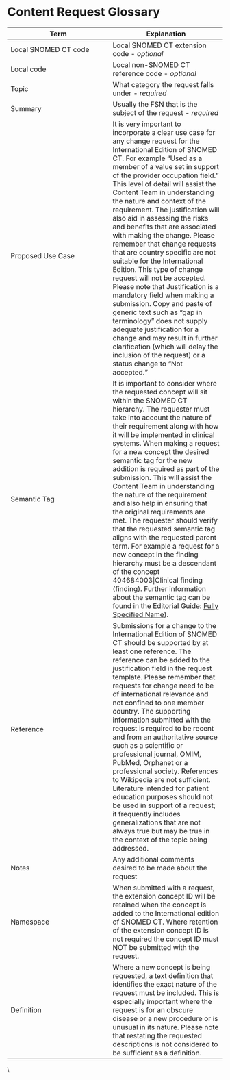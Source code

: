 # Content Request Glossary

<table><thead><tr><th width="222.5078125">Term</th><th>Explanation</th></tr></thead><tbody><tr><td>Local SNOMED CT code</td><td>Local SNOMED CT extension code - <em>optional</em></td></tr><tr><td>Local code</td><td>Local non-SNOMED CT reference code - <em>optional</em></td></tr><tr><td>Topic</td><td>What category the request falls under <em>- required</em></td></tr><tr><td>Summary</td><td>Usually the FSN that is the subject of the request <em>- required</em></td></tr><tr><td><p><br></p><p>Proposed Use Case</p></td><td>It is very important to incorporate a clear use case for any change request for the International Edition of SNOMED CT. For example “Used as a member of a value set in support of the provider occupation field.” This level of detail will assist the Content Team in understanding the nature and context of the requirement. The justification will also aid in assessing the risks and benefits that are associated with making the change. Please remember that change requests that are country specific are not suitable for the International Edition. This type of change request will not be accepted. Please note that Justification is a mandatory field when making a submission. Copy and paste of generic text such as “gap in terminology” does not supply adequate justification for a change and may result in further clarification (which will delay the inclusion of the request) or a status change to “Not accepted.”</td></tr><tr><td>Semantic Tag</td><td>It is important to consider where the requested concept will sit within the SNOMED CT hierarchy. The requester must take into account the nature of their requirement along with how it will be implemented in clinical systems. When making a request for a new concept the desired semantic tag for the new addition is required as part of the submission. This will assist the Content Team in understanding the nature of the requirement and also help in ensuring that the original requirements are met. The requester should verify that the requested semantic tag aligns with the requested parent term. For example a request for a new concept in the finding hierarchy must be a descendant of the concept 404684003|Clinical finding (finding). Further information about the semantic tag can be found in the Editorial Guide: <a href="https://confluence.ihtsdotools.org/display/DOCEG/Fully+Specified+Name?src=sidebar">Fully Specified Name</a>).</td></tr><tr><td><p>Reference</p><p><br></p></td><td>Submissions for a change to the International Edition of SNOMED CT should be supported by at least one reference. The reference can be added to the justification field in the request template. Please remember that requests for change need to be of international relevance and not confined to one member country. The supporting information submitted with the request is required to be recent and from an authoritative source such as a scientific or professional journal, OMIM, PubMed, Orphanet or a professional society. References to Wikipedia are not sufficient. Literature intended for patient education purposes should not be used in support of a request; it frequently includes generalizations that are not always true but may be true in the context of the topic being addressed.</td></tr><tr><td>Notes</td><td>Any additional comments desired to be made about the request</td></tr><tr><td>Namespace</td><td>When submitted with a request, the extension concept ID will be retained when the concept is added to the International edition of SNOMED CT. Where retention of the extension concept ID is not required the concept ID must NOT be submitted with the request.</td></tr><tr><td>Definition</td><td>Where a new concept is being requested, a text definition that identifies the exact nature of the request must be included. This is especially important where the request is for an obscure disease or a new procedure or is unusual in its nature. Please note that restating the requested descriptions is not considered to be sufficient as a definition.</td></tr></tbody></table>

\
